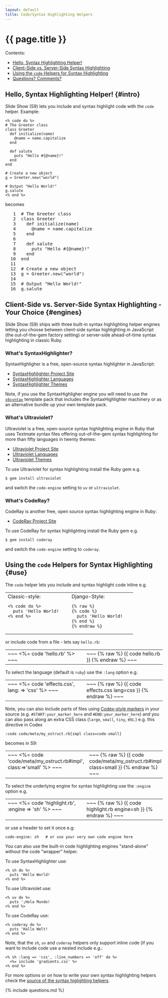 ```yaml
---
layout: default
title: Code/Syntax Highlighting Helpers
---
```


# {{ page.title }}

<div markdown="1" class="toc">
Contents:

* [Hello, Syntax Highlighting Helper!](#intro)
* [Client-Side vs. Server-Side Syntax Highlighting](#engines)
* [Using the `code` Helpers for Syntax Highlighting](#use)
* [Questions? Comments?](#questions)
</div>

## Hello, Syntax Highlighting Helper!   {#intro}

Slide Show (S9) lets you include and syntax highlight code
with the `code` helper. Example:

~~~
<% code do %>
# The Greeter class
class Greeter
  def initialize(name)
    @name = name.capitalize
  end
 
  def salute
    puts "Hello #{@name}!"
  end
end
 
# Create a new object
g = Greeter.new("world")
 
# Output "Hello World!"
g.salute
<% end %>
~~~

becomes

<div>
<pre class="programlisting eiffel"><span class="line-numbers">   1 </span> <span class="Comment"><span class="Comment">#</span> The Greeter class</span>
<span class="line-numbers">   2 </span> <span class="Keyword">class</span> <span class="TypeName">Greeter</span>
<span class="line-numbers">   3 </span>   <span class="Keyword">def</span> <span class="FunctionName">initialize</span>(<span class="FunctionParameter">name</span>)
<span class="line-numbers">   4 </span>     <span class="Variable"><span class="Variable">@</span>name</span> <span class="Keyword">=</span> name.<span class="FunctionName">capitalize</span>
<span class="line-numbers">   5 </span>   <span class="Keyword">end</span>
<span class="line-numbers">   6 </span>  
<span class="line-numbers">   7 </span>   <span class="Keyword">def</span> <span class="FunctionName">salute</span>
<span class="line-numbers">   8 </span>     puts <span class="String"><span class="String">&quot;</span>Hello <span class="StringInterpolation"><span class="StringInterpolation">#{</span><span class="Variable"><span class="Variable">@</span>name</span><span class="StringInterpolation">}</span></span>!<span class="String">&quot;</span></span>
<span class="line-numbers">   9 </span>   <span class="Keyword">end</span>
<span class="line-numbers">  10 </span> <span class="Keyword">end</span>
<span class="line-numbers">  11 </span>  
<span class="line-numbers">  12 </span> <span class="Comment"><span class="Comment">#</span> Create a new object</span>
<span class="line-numbers">  13 </span> g <span class="Keyword">=</span> <span class="LibraryObject">Greeter</span>.<span class="FunctionName">new</span>(<span class="String"><span class="String">&quot;</span>world<span class="String">&quot;</span></span>)
<span class="line-numbers">  14 </span>  
<span class="line-numbers">  15 </span> <span class="Comment"><span class="Comment">#</span> Output &quot;Hello World!&quot;</span>
<span class="line-numbers">  16 </span> g.<span class="FunctionName">salute</span>
</pre>
</div>

## Client-Side vs. Server-Side Syntax Highlighting - Your Choice   {#engines}

Slide Show (S9) ships with three built-in syntax highlighting helper engines
letting you choose between client-side syntax highlighting in JavaScript
(the out-of-the-gem factory setting) or server-side ahead-of-time
syntax highlighting in classic Ruby.

### What's SyntaxHighlighter? 

SyntaxHighligher is a free, open-source syntax highlighter in JavaScript:

* [SyntaxHighlighter Project Site](http://alexgorbatchev.com/SyntaxHighlighter/)
* [SyntaxHighlighter Languages](http://alexgorbatchev.com/SyntaxHighlighter/manual/brushes/)
* [SyntaxHighlighter Themes](http://alexgorbatchev.com/SyntaxHighlighter/manual/themes/)

Note, if you use the SyntaxHighligher engine you will need to
use the [`s6syntax`](http://github.com/geraldb/slideshow-s6-syntax-highlighter)
template pack that includes the SyntaxHighlighter machinery or as an alternative
bundle up your own template pack.

### What's Ultraviolet? 

Ultraviolet is a free, open-source syntax highlighting engine
in Ruby that uses Textmate syntax files offering out-of-the-gem
syntax highlighting for more than fifty languages in twenty themes:

* [Ultraviolet Project Site](http://ultraviolet.rubyforge.org)
* [Ultraviolet Languages](http://ultraviolet.rubyforge.org/syntax_gallery.xhtml)
* [Ultraviolet Themes](http://ultraviolet.rubyforge.org/themes.xhtml)

To use Ultraviolet for syntax highlighting install the Ruby gem e.g.

~~~
$ gem install ultraviolet
~~~

and switch the `code-engine` setting to `uv` or `ultraviolet`.

### What's CodeRay?

CodeRay is another free, open source syntax highlighting engine
in Ruby:

* [CodeRay Project Site](http://coderay.rubychan.de)

To use CodeRay for syntax highlighting install the Ruby gem e.g.

~~~
$ gem install coderay
~~~

and switch the `code-engine` setting to `coderay`.


## Using the `code` Helpers for Syntax Highlighting   {#use}

The `code` helper lets you include and syntax highlight code inline e.g.

<table width="100%">
<tr>
  <td markdown="1" width="50%" style="vertical-align: top;">
Classic-style:

~~~
<% code do %> 
  puts 'Hello World!   
<% end %> 
~~~

</td>
<td markdown="1" style="vertical-align: top;">
Django-Style:

~~~
{% raw %}
{% code %} 
  puts 'Hello World!   
{% end %}
{% endraw %}
~~~
</td></tr></table>

or include code from a file - lets say `hello.rb`:

<table width="100%">
<tr>
  <td markdown="1" width="50%" style="vertical-align: top;">
~~~
<%= code 'hello.rb' %> 
~~~
</td>
<td markdown="1" style="vertical-align: top;">
~~~
{% raw %}
{{ code hello.rb }} 
{% endraw %}
~~~
</td></tr></table>

To select the language (default is `ruby`) use the `:lang` option e.g.

<table width="100%">
<tr>
  <td markdown="1" width="50%" style="vertical-align: top;">
~~~
<%= code 'effects.css', lang: => 'css' %> 
~~~
</td>
<td markdown="1" style="vertical-align: top;">
~~~
{% raw %}
{{ code effects.css lang=css }} 
{% endraw %}
~~~
</td></tr></table>

Note, you can also include parts of files
using [Codex-style markers](http://pragdave.blogs.pragprog.com/pragdave/2008/05/our-take-on-pre.html)
in your source (e.g. `#START:your_marker_here` and 
`#END:your_marker_here`) and you can also pass along an extra CSS class 
(`large`, `small`, `tiny`, etc.) e.g. this directive in Codex

~~~
:code code/meta/my_ostruct.rb[impl class=code-small] 
~~~

becomes in S9: 

<table width="100%">
<tr>
  <td markdown="1" width="50%" style="vertical-align: top;">
~~~
<%= code 'code/meta/my_ostruct.rb#impl', class:=>'small' %> 
~~~
</td>
<td markdown="1" style="vertical-align: top;">
~~~
{% raw %}
{{ code code/meta/my_ostruct.rb#impl class=small }}
{% endraw %}
~~~
</td></tr></table>


To select the underlying engine for syntax highlighting use the `:engine` option e.g.

<table width="100%">
<tr>
  <td markdown="1" width="50%" style="vertical-align: top;">
~~~
<%= code 'highlight.rb', :engine => 'sh' %> 
~~~
</td>
<td markdown="1" style="vertical-align: top;">
~~~
{% raw %}
{{ code highlight.rb  engine=sh }}
{% endraw %}
~~~
</td></tr></table>

or use a header to set it once e.g:

~~~
code-engine: sh   # or use your very own code engine here 
~~~

You can also use the built-in code highlighting engines 
"stand-alone" without the code "wrapper" helper. 

To use SyntaxHighlighter use:

~~~
<% sh do %>
  puts 'Hello World!
<% end %>
~~~

To use Ultraviolet use: 

~~~
<% uv do %>
  puts '¡Hola Mundo!
<% end %>
~~~

To use CodeRay use:

~~~
<% coderay do %>
  puts 'Hallo Welt!
<% end %>
~~~

Note, that the `sh`, `uv` and `coderay` helpers
only support inline code (if you want to include code use a nested include e.g.: 

~~~
<% sh :lang => 'css', :line_numbers => 'off' do %>
  <%= include 'gradients.css' %> 
<% end %> 
~~~

For more options or on how to write your own syntax highlighting 
helpers check the [source of the syntax higlighting helpers](http://github.com/slideshow-s9/slideshow/tree/master/lib/slideshow/helpers/syntax).


{% include questions.md %}

